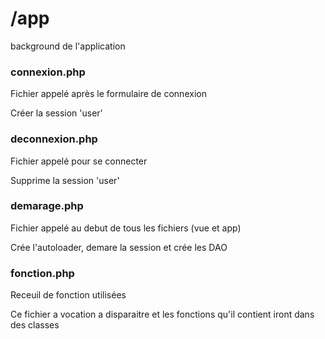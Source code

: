 # /app
background de l'application


### connexion.php
Fichier appelé après le formulaire de connexion

Créer la session 'user' 

### deconnexion.php
Fichier appelé pour se connecter

Supprime la session 'user'

### demarage.php
Fichier appelé au debut de tous les fichiers (vue et app)

Crée l'autoloader, demare la session et crée les DAO

### fonction.php
Receuil de fonction utilisées

Ce fichier a vocation a disparaitre et les fonctions qu'il contient iront dans des classes
